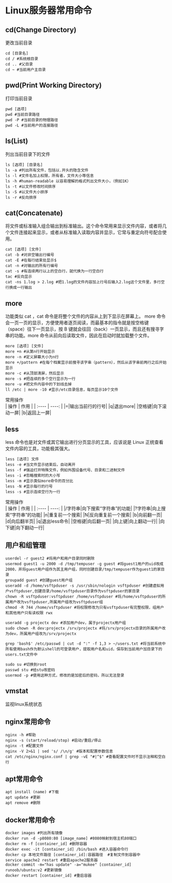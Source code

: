 # Linux服务器常用命令
## cd(Change Directory)
更改当前目录
```shell
cd [目录名]
cd / #系统根目录
cd .. #父目录
cd ~ #当前用户主目录
```
## pwd(Print Working Directory)
打印当前目录
```shell
pwd [选项]
pwd #当前目录路径
pwd -P #当前目录的物理路径
pwd -L #当前用户的连接路径
```
## ls(List)
列出当前目录下的文件
```shell
ls [选项] [目录名]
ls -a #列出所有文件，包括以.开头的隐含文件
ls -l #文件名加上权限，所有者，文件大小等信息
ls -h #human-readable 以容易理解的格式列出文件大小，（例如1K）
ls -t #以文件修改时间排序
ls -S #以文件大小排序
ls -r #反向排序
```

## cat(Concatenate)
将文件或标准输入组合输出到标准输出。这个命令常用来显示文件内容，或者将几个文件连接起来显示，或者从标准输入读取内容并显示，它常与重定向符号配合使用。
```shell
cat [选项] [文件]
cat -b #对非空输出行编号
cat -E #在每行结束处显示$
cat -n #对输出的所有行编号
cat -s #有连续两行以上的空白行，就代换为一行空白行
tac #反向显示
cat -ns 1.log > 2.log #把1.log的文件内容加上行号后输入2.log这个文件里，多行空行换成一行输出
```

## more
功能类似 cat ，cat 命令是将整个文件的内容从上到下显示在屏幕上。 more 命令会一页一页的显示，方便使用者逐页阅读，而最基本的指令就是按空格键（space）往下一页显示，按 B 键就会往回（back）一页显示，而且还有搜寻字串的功能。more 命令从前向后读取文件，因此在启动时就加载整个文件。
```shell
more [选项] [文件]
more +n #从第n行开始显示
more -n #定义屏幕大小为n行
more +/pattern #在每个档案显示前搜寻该字串（pattern），然后从该字串前两行之后开始显示
more -c #从顶部清屏，然后显示
more -s #把连续的多个空行显示为一行
more -u #把文件内容中的下划线去掉
ll /etc | more -10 #显示/etc目录信息，每页显示10个文件
```
常用操作</br>
|  操作 | 作用 |
| :---- | ----: |
|=|输出当前行的行号|
|q|退出more|
|空格键|向下滚动一屏|
|b|返回上一屏|

## less
less 命令也是对文件或其它输出进行分页显示的工具，应该说是 Linux 正统查看文件内容的工具，功能极其强大。
```shell
less [选项] 文件
less -e #当文件显示结束后，自动离开
less -f #强迫打开特殊文件，例如外围设备代号、目录和二进制文件
less -i #忽略搜索时的大小写
less -m #显示类似more命令的百分比
less -N #显示每行的行号
less -s #显示连续空行为一行
```
常用操作</br>
|  操作 | 作用 |
| :---- | ----: |
|/字符串|向下搜索“字符串”的功能|
|?字符串|向上搜索“字符串”的功能|
|n|重复前一个搜索|
|N|反向重复前一个搜索|
|b|向前翻一页|
|d|向后翻半页|
|q|退出less命令|
|空格键|向后翻一页|
|向上键|向上翻动一行|
|向下键|向下翻动一行|

## 用户和组管理
``` shell
userdel -r guest2 #将用户和用户目录同时删除
usermod guest1 -u 2000 -d /tmp/tempuser -g guest #将guest1用户的uid改成2000，并将guest用户组作为其主用户组，同时创建目录/tmp/tempuser作为guest1的家目录
groupadd guest #创建guest用户组
useradd -d /home/vsftpduser -s /usr/sbin/nologin vsftpduser #创建虚拟用户vsftpduser,创建目录/home/vsftpduser目录作为vsftpduser的家目录
chown -R vsftpduser:vsftpduser /home/vsftpduser #将/home/vsftpduser的所属用户改为vsftpduser,所属用户组改为vsftpduser组
chmod -R 744 /home/vsftpduser #将权限修改为只有vsftpduser有完整权限，组用户和其他用户只有读权限 rwx

useradd -g projectx dev #添加用户dev，属于projectx用户组
sudo chown -R dev:projectx /srv/projectx #将/srv/projectx目录的所属用户改为dev，所属用户组改为/srv/projectx

grep 'bash$' /etc/passwd | cut -d ":" -f 1,3 > ~/users.txt #将当前系统中所有使用bash作为默认shell的可登录用户，提取用户名和uid，保存到当前用户加目录下的users.txt文件中

sudo su #切换到root
passwd stu #给stu改密码
usermod -p #使用这种方式，修改的是加密后的密码，所以无法登录
```

## vmstat
监视linux系统状态
## nginx常用命令
```shell
nginx -h #帮助
nginx -s (start/reload/stop) #启动/重启/停止
nginx -t #配置文件
nginx -V 2>&1 | sed 's/ /\n/g' #版本和配置参数信息
cat /etc/nginx/nginx.conf | grep -vE "#|^$" #查看配置文件时不显示注释和空白行
```
## apt常用命令
```shell
apt install (name) #下载
apt update #更新
apt remove #删除
```
## docker常用命令
```shell
docker images #列出所有镜像
docker run -d -p8080:80 [image_name] #8080映射到宿主机80端口
docker rm -f [container_id] #删除容器
docker exec -it [container_id] /bin/bash #进入容器命令行
docker cp 本地文件路径 [container_id]:容器路径  #复制文件到容器中
service apache2 restart #重启apache2服务器
docker commit -m="has update" -a="mukee" [container_id] runoob/ubuntu:v2 #更新镜像
docker restart [container_id] #重启容器
```